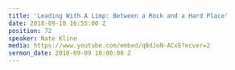 ```yaml
---
title: 'Leading With A Limp: Between a Rock and a Hard Place'
date: 2018-09-10 16:55:00 Z
position: 72
speaker: Nate Kline
media: https://www.youtube.com/embed/qBdJoN-ACxE?ecver=2
sermon_date: 2018-09-09 10:00:00 Z
---
```


